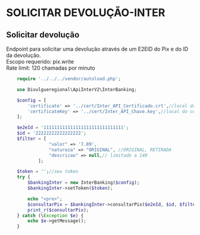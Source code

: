 # SOLICITAR DEVOLUÇÃO-INTER

## Solicitar devolução
Endpoint para solicitar uma devolução através de um E2EID do Pix e do ID da devolução.<br>
Escopo requerido: pix.write<br>
Rate limit: 120 chamadas por minuto<br>

```php
    require '../../../vendor/autoload.php';

    use Divulgueregional\ApiInterV2\InterBanking;

    $config = [
        'certificate' => '../cert/Inter_API_Certificado.crt',//local do certificado crt
        'certificateKey' => '../cert/Inter_API_Chave.key',//local do certificado key
    ];

    $e2eId = '111111111111111111111111111111';
    $id = '22222222222222222';
    $filter = [
                "valor" => '7.89',
                "natureza" => "ORIGINAL", //ORIGINAL, RETIRADA
                "descricao" => null,// limitado a 140
            ];

    $token = '';//seu token
    try {
        $bankingInter = new InterBanking($config);
        $bankingInter->setToken($token);

        echo "<pre>";
        $consultarPix = $bankingInter->consultarPix($e2eId, $id, $filter);
        print_r($consultarPix);
    } catch (\Exception $e) {
        echo $e->getMessage();
    }
```